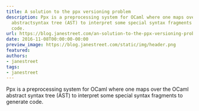 ```yaml
---
title: A solution to the ppx versioning problem
description: Ppx is a preprocessing system for OCaml where one maps over the OCaml
  abstractsyntax tree (AST) to interpret some special syntax fragments to generate
  code.
url: https://blog.janestreet.com/an-solution-to-the-ppx-versioning-problem/
date: 2016-11-08T00:00:00-00:00
preview_image: https://blog.janestreet.com/static/img/header.png
featured:
authors:
- janestreet
tags:
- janestreet
---
```


<p>Ppx is a preprocessing system for OCaml where one maps over the OCaml abstract
syntax tree (AST) to interpret some special syntax fragments to generate code.</p>



